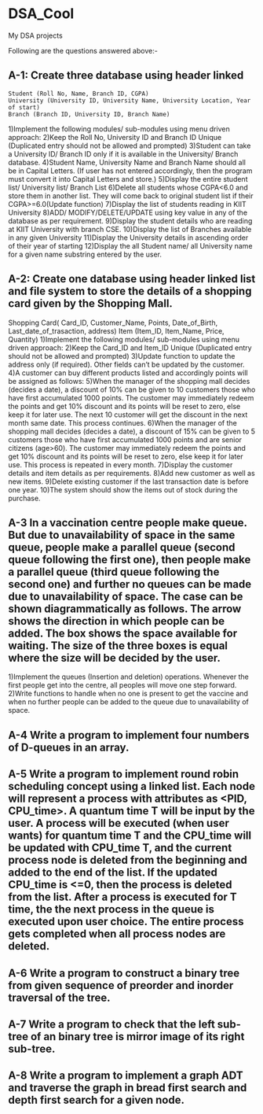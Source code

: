 # DSA_Cool
My DSA projects

Following are the questions answered above:-

## A-1: Create three database using header linked 
 	Student (Roll No, Name, Branch ID, CGPA)
	University (University ID, University Name, University Location, Year of start)
	Branch (Branch ID, University ID, Branch Name)

1)Implement the following modules/ sub-modules using menu driven approach:
2)Keep the Roll No, University ID and Branch ID Unique (Duplicated entry should not be allowed and prompted)
3)Student can take a University ID/ Branch ID only if it is available in the University/ Branch database.
4)Student Name, University Name and Branch Name should all be in Capital Letters. (If user has not entered accordingly, then the program must convert it into Capital Letters and store.)
5)Display the entire  student list/ University list/  Branch List
6)Delete all students whose CGPA<6.0 and store them in another list. They will come back to original student list if their CGPA>=6.0(Update function)
7)Display the list of students reading in KIIT University
8)ADD/ MODIFY/DELETE/UPDATE using key value in any of the database as per requirement.
9)Display the student details who are reading at KIIT University with branch CSE.
10)Display the list of Branches available in any given University
11)Display the University details in ascending order of their year of starting
12)Display the all Student name/ all University name for a given name substring entered by the user.

## A-2: Create one database using header linked list and file system to store the details of a shopping card given by the Shopping Mall.
 Shopping Card( Card_ID, Customer_Name, Points, Date_of_Birth, Last_date_of_trasaction, address)
Item (Item_ID, Item_Name, Price, Quantity)
1)Implement the following modules/ sub-modules using menu driven approach:
2)Keep the Card_ID and Item_ID Unique (Duplicated entry should not be allowed and prompted)
3)Update function to update the address only (if required).  Other fields can’t be updated by the customer.
4)A customer can buy different products listed and accordingly points will be assigned as follows:
5)When the manager of the shopping mall decides (decides a date), a discount of 10% can be given to 10 customers those who have first accumulated 1000 points. The customer may immediately redeem the points and get 10% discount and its points will be reset to zero, else keep it for later use.  The next 10 customer will get the discount in the next month same date. This process continues.
6)When the manager of the shopping mall decides (decides a date), a discount of 15% can be given to 5 customers those who have first accumulated 1000 points and are senior citizens (age>60). The customer may immediately redeem the points and get 10% discount and its points will be reset to zero, else keep it for later use.  This process is repeated in every month.
7)Display the customer details and item details as per requirements.
8)Add new customer as well as new items.
9)Delete existing customer if the last transaction date is before one year.
10)The system should show the items out of stock during the purchase.

## A-3 In a vaccination centre people make queue. But due to unavailability of space in the same queue, people make a parallel queue (second queue following the first one), then people make a parallel queue (third queue following the second one) and further no queues can be made due to unavailability of space. The case can be shown diagrammatically as follows. The arrow shows the direction in which people can be added. The box shows the space available for waiting. The size of the three boxes is equal where the size will be decided by the user.
  
1)Implement the queues (Insertion and deletion) operations. Whenever the first people get into the centre, all peoples will move one step forward. 
2)Write functions to handle when no one is present to get the vaccine and when no further people can be added to the queue due to unavailability of space.

## A-4 Write a program to implement four numbers of D-queues in an array.
## A-5 Write a program to implement round robin scheduling concept using a linked list. Each node will represent a process with attributes as <PID, CPU_time>. A quantum time T will be input by the user. A process will be executed (when user wants) for quantum time T and the CPU_time will be updated with CPU_time T, and the current process node is deleted from the beginning and added to the end of the list. If the updated CPU_time is <=0, then the process is deleted from the list. After a process is executed for T time, the the next process in the queue is executed upon user choice. The entire process gets completed when all process nodes are deleted.
## A-6 Write a program to construct a binary tree from given sequence of preorder and inorder traversal of the tree.
## A-7 Write a program to check that the left sub-tree of an binary tree is  mirror image of its right sub-tree.
## A-8 Write a program to implement a graph ADT and traverse the graph in bread first search and depth first search for a given node.
	

